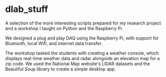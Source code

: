 # dlab_stuff

A selection of the more interesting scripts prepared for my research project and a workshop I taught on Python and the Raspberry Pi.

We designed a plug and play DAQ using the Raspberry Pi, with support for Bluetooth, local Wifi, and internet data transfer.

The workshop tasked the students with creating a weather console, which displays real-time weather data and radar alongside an elevation map for a zip code.  We used the National Map website's LIDAR datasets and the Beautiful Soup library to create a simple desktop app.

